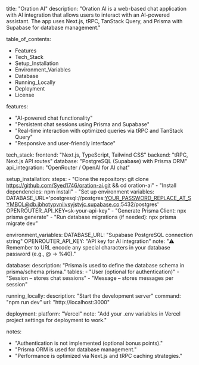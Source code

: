 title: "Oration AI"
description: "Oration AI is a web-based chat application with AI integration that allows users to interact with an AI-powered assistant. The app uses Next.js, tRPC, TanStack Query, and Prisma with Supabase for database management."

table_of_contents:
  - Features
  - Tech_Stack
  - Setup_Installation
  - Environment_Variables
  - Database
  - Running_Locally
  - Deployment
  - License

features:
  - "AI-powered chat functionality"
  - "Persistent chat sessions using Prisma and Supabase"
  - "Real-time interaction with optimized queries via tRPC and TanStack Query"
  - "Responsive and user-friendly interface"

tech_stack:
  frontend: "Next.js, TypeScript, Tailwind CSS"
  backend: "tRPC, Next.js API routes"
  database: "PostgreSQL (Supabase) with Prisma ORM"
  api_integration: "OpenRouter / OpenAI for AI chat"

setup_installation:
  steps:
    - "Clone the repository: git clone https://github.com/Syed1746/oration-ai.git && cd oration-ai"
    - "Install dependencies: npm install"
    - "Set up environment variables: DATABASE_URL='postgresql://postgres:YOUR_PASSWORD_REPLACE_AT_SYMBOL@db.jbhotypvniivsyjstvjc.supabase.co:5432/postgres' OPENROUTER_API_KEY=sk-your-api-key"
    - "Generate Prisma Client: npx prisma generate"
    - "Run database migrations (if needed): npx prisma migrate dev"

environment_variables:
  DATABASE_URL: "Supabase PostgreSQL connection string"
  OPENROUTER_API_KEY: "API key for AI integration"
  note: "⚠️ Remember to URL encode any special characters in your database password (e.g., @ → %40)."

database:
  description: "Prisma is used to define the database schema in prisma/schema.prisma."
  tables:
    - "User (optional for authentication)"
    - "Session – stores chat sessions"
    - "Message – stores messages per session"

running_locally:
  description: "Start the development server"
  command: "npm run dev"
  url: "http://localhost:3000"

deployment:
  platform: "Vercel"
  note: "Add your .env variables in Vercel project settings for deployment to work."

notes:
  - "Authentication is not implemented (optional bonus points)."
  - "Prisma ORM is used for database management."
  - "Performance is optimized via Next.js and tRPC caching strategies."
